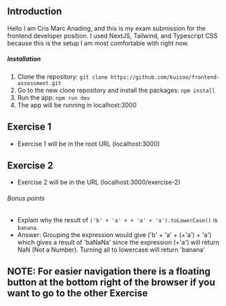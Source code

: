 ## Introduction

Hello I am Cris Marc Anading, and this is my exam submission for the frontend developer position. I used NextJS, Tailwind, and Typescript CSS because this is the setup I am most comfortable with right now.

##### Installation

1. Clone the repository: `git clone https://github.com/kuisoo/frontend-assessment.git`
2. Go to the new clone repository and install the packages: `npm install`
3. Run the app: `npm run dev`
4. The app will be running in localhost:3000

## Exercise 1

- Exercise 1 will be in the root URL (localhost:3000)

## Exercise 2

- Exercise 2 will be in the URL (localhost:3000/exercise-2)

###### Bonus points

- Explain why the result of `('b' + 'a' + + 'a' + 'a').toLowerCase()` is `banana`.
- Answer: Grouping the expression would give ('b' + 'a' + (+'a') + 'a') which gives a result of 'baNaNa' since the expression (+'a') will return NaN (Not a Number). Turning all to lowercase will return 'banana'

## NOTE: For easier navigation there is a floating button at the bottom right of the browser if you want to go to the other Exercise
